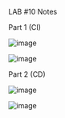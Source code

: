 LAB #10 Notes

Part 1 (CI)

![image](https://user-images.githubusercontent.com/48417379/236942928-d3bfd406-2cdb-4348-a0ff-d4d69aea34c1.png)

![image](https://user-images.githubusercontent.com/48417379/236943894-a891cb68-458b-4a89-a804-7c7e812b9493.png)

Part 2 (CD)

![image](https://user-images.githubusercontent.com/48417379/236947711-624324be-5a3c-4969-a554-20d1e24a923c.png)

![image](https://user-images.githubusercontent.com/48417379/236950234-dde5982c-d99f-4c12-b134-868c96058b4a.png)

